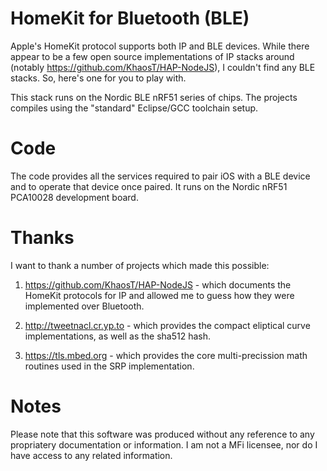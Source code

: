 # HomeKit for Bluetooth (BLE)

Apple's HomeKit protocol supports both IP and BLE devices. While there appear to be a few open source implementations
of IP stacks around (notably https://github.com/KhaosT/HAP-NodeJS), I couldn't find any BLE stacks. So, here's one for
you to play with.

This stack runs on the Nordic BLE nRF51 series of chips. The projects compiles using the "standard" Eclipse/GCC toolchain
setup.

# Code

The code provides all the services required to pair iOS with a BLE device and to operate that device once paired. It
runs on the Nordic nRF51 PCA10028 development board.

# Thanks

I want to thank a number of projects which made this possible:

1. https://github.com/KhaosT/HAP-NodeJS - which documents the HomeKit protocols for IP and allowed me to guess how they
were implemented over Bluetooth.

2. http://tweetnacl.cr.yp.to - which provides the compact eliptical curve implementations, as well as the sha512 hash.

3. https://tls.mbed.org - which provides the core multi-precission math routines used in the SRP implementation.

# Notes

Please note that this software was produced without any reference to any propriatery documentation or information. I
am not a MFi licensee, nor do I have access to any related information.
